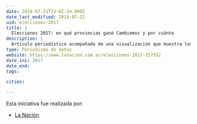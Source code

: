 ```yaml
---
date: 2019-07-21T23:02:24.000Z
date_last_modified: 2019-07-21
uid: elecciones-2017
title: |
  Elecciones 2017: en qué provincias ganó Cambiemos y por cuánto
description: |
  Artículo periodistico acompañado de una visualización que muestra los resultados de los comisión del 2017 al Congreso en Argentina y en qué regiones ganaron los partidos que más votos obtuvieron.
type: Periodismo de datos
website: https://www.lanacion.com.ar/elecciones-2017-t57552
date_ini: 2017
date_end: 
tags:

cities: 

---
```


Esta iniciativa fue realizada por:

- [La Nación](/organizaciones/la-nacion-arg)
